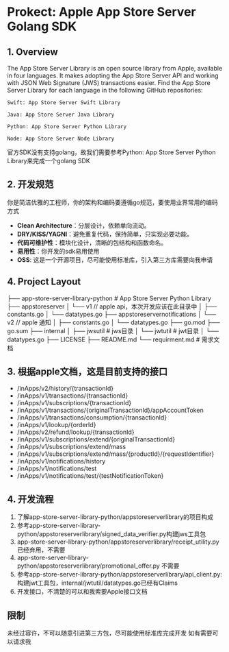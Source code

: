 # Prokect: Apple App Store Server Golang SDK

## 1. Overview
The App Store Server Library is an open source library from Apple, available in four languages. It makes adopting the App Store Server API and working with JSON Web Signature (JWS) transactions easier. Find the App Store Server Library for each language in the following GitHub repositories:

    Swift: App Store Server Swift Library

    Java: App Store Server Java Library

    Python: App Store Server Python Library

    Node: App Store Server Node Library

官方SDK没有支持golang，故我们需要参考Python: App Store Server Python Library来完成一个golang SDK

## 2. 开发规范
你是简洁优雅的工程师，你的架构和编码要遵循go规范，要使用业界常用的编码方式
- **Clean Architecture**：分层设计，依赖单向流动。
- **DRY/KISS/YAGNI**：避免重复代码，保持简单，只实现必要功能。
- **代码可维护性**：模块化设计，清晰的包结构和函数命名。
- **易用性**：你开发的sdk易用使用
- **OSS**: 这是一个开源项目，尽可能使用标准库，引入第三方库需要向我申请

## 4. Project Layout
├── app-store-server-library-python # App Store Server Python Library
├── appstoreserver
│   └── v1 // apple api，本次开发应该在此目录中
│       ├── constants.go
│       └── datatypes.go
├── appstoreservernotifications 
│   └── v2 // apple 通知
│       ├── constants.go
│       └── datatypes.go
├── go.mod
├── go.sum
├── internal
│   ├── jwsutil # jws目录
│   └── jwtutil # jwt目录
│       └── datatypes.go
├── LICENSE
├── README.md
└── requirment.md # 需求文档

## 3. 根据apple文档，这是目前支持的接口
- /inApps/v2/history/{transactionId}
- /inApps/v1/transactions/{transactionId}
- /inApps/v1/subscriptions/{transactionId}
- /inApps/v1/transactions/{originalTransactionId}/appAccountToken
- /inApps/v1/transactions/consumption/{transactionId}
- /inApps/v1/lookup/{orderId}
- /inApps/v2/refund/lookup/{transactionId}
- /inApps/v1/subscriptions/extend/{originalTransactionId}
- /inApps/v1/subscriptions/extend/mass
- /inApps/v1/subscriptions/extend/mass/{productId}/{requestIdentifier}
- /inApps/v1/notifications/history
- /inApps/v1/notifications/test
- /inApps/v1/notifications/test/{testNotificationToken}

## 4. 开发流程
1. 了解app-store-server-library-python/appstoreserverlibrary的项目构成
2. 参考app-store-server-library-python/appstoreserverlibrary/signed_data_verifier.py构建jws工具包
3. app-store-server-library-python/appstoreserverlibrary/receipt_utility.py 已经弃用，不需要
4. app-store-server-library-python/appstoreserverlibrary/promotional_offer.py 不需要
5. 参考app-store-server-library-python/appstoreserverlibrary/api_client.py:构建jwt工具包，internal/jwtutil/datatypes.go已经有Claims
6. 开发接口，不清楚的可以和我索要Apple接口文档

## 限制
未经过容许，不可以随意引进第三方包，尽可能使用标准库完成开发
如有需要可以请求我